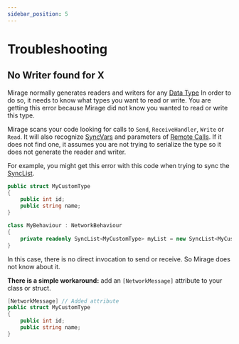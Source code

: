 ```yaml
---
sidebar_position: 5
---
```


# Troubleshooting

## No Writer found for X

Mirage normally generates readers and writers for any [Data Type](/docs/guides/serialization/data-types)
In order to do so, it needs to know what types you want to read or write.
You are getting this error because Mirage did not know you wanted to read or write this type.

Mirage scans your code looking for calls to `Send`, `ReceiveHandler`, `Write` or `Read`. 
It will also recognize [SyncVars](/docs/guides/sync/) and parameters of [Remote Calls](/docs/guides/remote-actions/). 
If it does not find one, it assumes you are not trying to serialize the type so it does not generate the reader and writer.

For example, you might get this error with this code when trying to sync the [SyncList](/docs/guides/sync/sync-objects/sync-list).

```cs
public struct MyCustomType
{
    public int id;
    public string name;
}

class MyBehaviour : NetworkBehaviour
{
    private readonly SyncList<MyCustomType> myList = new SyncList<MyCustomType>();
}
```

In this case, there is no direct invocation to send or receive.  So Mirage does not know about it. 

**There is a simple workaround:** add an `[NetworkMessage]` attribute to your class or struct.
```cs
[NetworkMessage] // Added attribute
public struct MyCustomType
{
    public int id;
    public string name;
}
```
